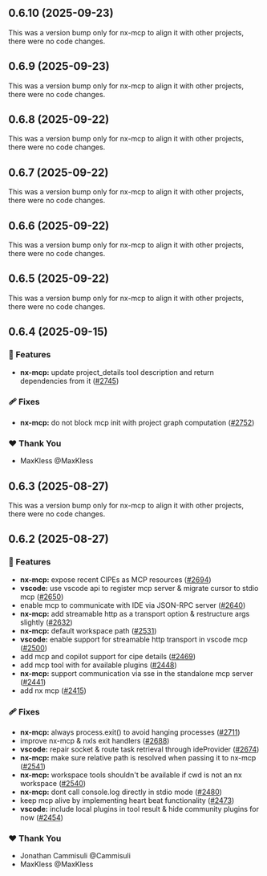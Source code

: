 ## 0.6.10 (2025-09-23)

This was a version bump only for nx-mcp to align it with other projects, there were no code changes.

## 0.6.9 (2025-09-23)

This was a version bump only for nx-mcp to align it with other projects, there were no code changes.

## 0.6.8 (2025-09-22)

This was a version bump only for nx-mcp to align it with other projects, there were no code changes.

## 0.6.7 (2025-09-22)

This was a version bump only for nx-mcp to align it with other projects, there were no code changes.

## 0.6.6 (2025-09-22)

This was a version bump only for nx-mcp to align it with other projects, there were no code changes.

## 0.6.5 (2025-09-22)

This was a version bump only for nx-mcp to align it with other projects, there were no code changes.

## 0.6.4 (2025-09-15)

### 🚀 Features

- **nx-mcp:** update project_details tool description and return dependencies from it ([#2745](https://github.com/nrwl/nx-console/pull/2745))

### 🩹 Fixes

- **nx-mcp:** do not block mcp init with project graph computation ([#2752](https://github.com/nrwl/nx-console/pull/2752))

### ❤️ Thank You

- MaxKless @MaxKless

## 0.6.3 (2025-08-27)

This was a version bump only for nx-mcp to align it with other projects, there were no code changes.

## 0.6.2 (2025-08-27)

### 🚀 Features

- **nx-mcp:** expose recent CIPEs as MCP resources ([#2694](https://github.com/nrwl/nx-console/pull/2694))
- **vscode:** use vscode api to register mcp server & migrate cursor to stdio mcp ([#2650](https://github.com/nrwl/nx-console/pull/2650))
- enable mcp to communicate with IDE via JSON-RPC server ([#2640](https://github.com/nrwl/nx-console/pull/2640))
- **nx-mcp:** add streamable http as a transport option & restructure args slightly ([#2632](https://github.com/nrwl/nx-console/pull/2632))
- **nx-mcp:** default workspace path ([#2531](https://github.com/nrwl/nx-console/pull/2531))
- **vscode:** enable support for streamable http transport in vscode mcp ([#2500](https://github.com/nrwl/nx-console/pull/2500))
- add mcp and copilot support for cipe details ([#2469](https://github.com/nrwl/nx-console/pull/2469))
- add mcp tool with for available plugins ([#2448](https://github.com/nrwl/nx-console/pull/2448))
- **nx-mcp:** support communication via sse in the standalone mcp server ([#2441](https://github.com/nrwl/nx-console/pull/2441))
- add nx mcp ([#2415](https://github.com/nrwl/nx-console/pull/2415))

### 🩹 Fixes

- **nx-mcp:** always process.exit() to avoid hanging processes ([#2711](https://github.com/nrwl/nx-console/pull/2711))
- improve nx-mcp & nxls exit handlers ([#2688](https://github.com/nrwl/nx-console/pull/2688))
- **vscode:** repair socket & route task retrieval through ideProvider ([#2674](https://github.com/nrwl/nx-console/pull/2674))
- **nx-mcp:** make sure relative path is resolved when passing it to nx-mcp ([#2541](https://github.com/nrwl/nx-console/pull/2541))
- **nx-mcp:** workspace tools shouldn't be available if cwd is not an nx workspace ([#2540](https://github.com/nrwl/nx-console/pull/2540))
- **nx-mcp:** dont call console.log directly in stdio mode ([#2480](https://github.com/nrwl/nx-console/pull/2480))
- keep mcp alive by implementing heart beat functionality ([#2473](https://github.com/nrwl/nx-console/pull/2473))
- **vscode:** include local plugins in tool result & hide community plugins for now ([#2454](https://github.com/nrwl/nx-console/pull/2454))

### ❤️ Thank You

- Jonathan Cammisuli @Cammisuli
- MaxKless @MaxKless